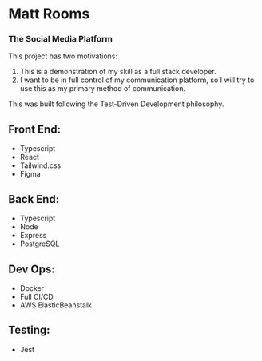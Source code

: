 # Matt Rooms
### The Social Media Platform

This project has two motivations: 
1. This is a demonstration of my skill as a full stack developer.
2. I want to be in full control of my communication platform, so I will try to use this as my primary method of communication.

This was built following the Test-Driven Development philosophy.


## Front End:
- Typescript
- React
- Tailwind.css
- Figma 

## Back End:
- Typescript
- Node
- Express
- PostgreSQL

## Dev Ops:
- Docker
- Full CI/CD
- AWS ElasticBeanstalk
 
## Testing:
- Jest
